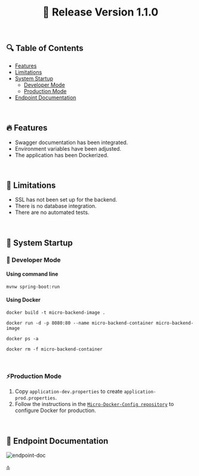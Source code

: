 <h1 id="top" align="center">🚢 Release Version 1.1.0</h1> 

<br/>

## 🔍 Table of Contents

- [Features](#features)
- [Limitations](#limitations)
- [System Startup](#system-startup)
  - [Developer Mode](#developer-mode)
  - [Production Mode](#production-mode)
- [Endpoint Documentation](#endpoint-documentation)
 
<br/>

<h2 id="features">🔥 Features</h2>

+ Swagger documentation has been integrated.
+ Environment variables have been adjusted.
+ The application has been Dockerized.

<br/>

<h2 id="limitations">🚧 Limitations</h2>

- SSL has not been set up for the backend.
- There is no database integration.
- There are no automated tests.

<br/>
  
<h2 id="system-startup">🚀 System Startup</h2> 

<h3 id="developer-mode">🧪 Developer Mode</h3>

#### Using command line

```
mvnw spring-boot:run
```

#### Using Docker

```
docker build -t micro-backend-image .

docker run -d -p 8080:80 --name micro-backend-container micro-backend-image

docker ps -a

docker rm -f micro-backend-container
```

<br/>

<h3 id="production-mode">⚡Production Mode</h3> 

1. Copy `application-dev.properties` to create `application-prod.properties`.
2. Follow the instructions in the [`Micro-Docker-Config repository`](https://github.com/ahmettoguz/Micro-Docker-Config) to configure Docker for production.

<br/>

<h2 id="endpoint-documentation">📍 Endpoint Documentation</h2>

![endpoint-doc](https://github.com/user-attachments/assets/dd8aa4ac-a7f0-41aa-987d-d62f4c6f35ef)

[🔝](#top)
